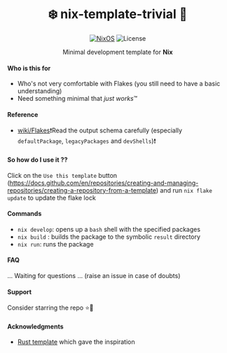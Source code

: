 <div align=center>

# ❄️ nix-template-trivial 🚀

 [![NixOS](https://img.shields.io/badge/Flakes-Nix-informational.svg?logo=nixos&style=for-the-badge&logo=appveyor)](https://nixos.org) ![License](https://img.shields.io/github/license/mordragt/nix-templates?style=for-the-badge&logo=appveyor) 

Minimal development template for **Nix**

</div>

#### Who is this for

- Who's not very comfortable with Flakes (you still need to have a basic understanding)
- Need something minimal that *just works*™

#### Reference

- [wiki/Flakes](https://nixos.wiki/wiki/Flakes)❗Read the output schema carefully (especially `defaultPackage`, `legacyPackages` and `devShells`)❗

#### So how do I use it ??

Click on the `Use this template` button (https://docs.github.com/en/repositories/creating-and-managing-repositories/creating-a-repository-from-a-template)
and run `nix flake update` to update the flake lock

#### Commands

- `nix develop`: opens up a `bash` shell with the specified packages
- `nix build` : builds the package to the symbolic `result` directory
- `nix run`: runs the package

#### FAQ

... Waiting for questions ... (raise an issue in case of doubts)

#### Support

Consider starring the repo ⭐🚀

#### Acknowledgments

- [Rust template](https://github.com/helium18/template-nix) which gave the inspiration